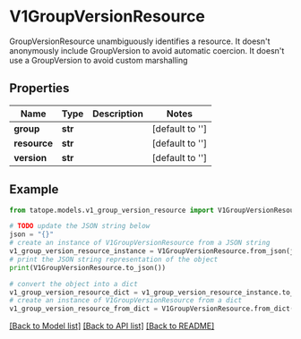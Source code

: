 # V1GroupVersionResource

GroupVersionResource unambiguously identifies a resource.  It doesn't anonymously include GroupVersion to avoid automatic coercion.  It doesn't use a GroupVersion to avoid custom marshalling

## Properties

Name | Type | Description | Notes
------------ | ------------- | ------------- | -------------
**group** | **str** |  | [default to '']
**resource** | **str** |  | [default to '']
**version** | **str** |  | [default to '']

## Example

```python
from tatope.models.v1_group_version_resource import V1GroupVersionResource

# TODO update the JSON string below
json = "{}"
# create an instance of V1GroupVersionResource from a JSON string
v1_group_version_resource_instance = V1GroupVersionResource.from_json(json)
# print the JSON string representation of the object
print(V1GroupVersionResource.to_json())

# convert the object into a dict
v1_group_version_resource_dict = v1_group_version_resource_instance.to_dict()
# create an instance of V1GroupVersionResource from a dict
v1_group_version_resource_from_dict = V1GroupVersionResource.from_dict(v1_group_version_resource_dict)
```
[[Back to Model list]](../README.md#documentation-for-models) [[Back to API list]](../README.md#documentation-for-api-endpoints) [[Back to README]](../README.md)


